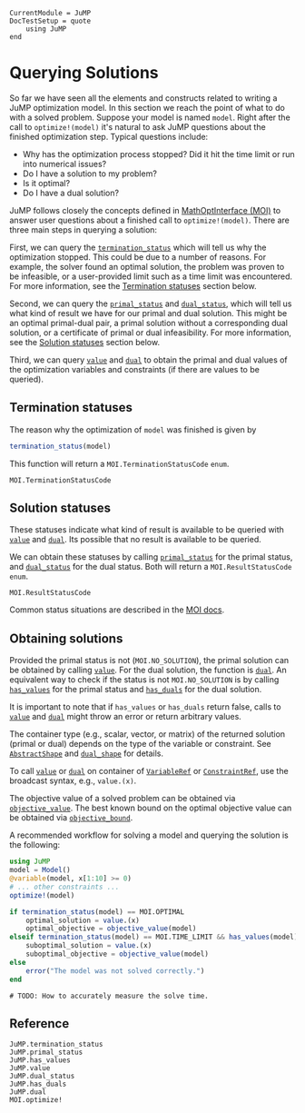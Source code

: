 ```@meta
CurrentModule = JuMP
DocTestSetup = quote
    using JuMP
end
```

# Querying Solutions

So far we have seen all the elements and constructs related to writing a JuMP
optimization model. In this section we reach the point of what to do with a
solved problem. Suppose your model is named `model`. Right after the call to
`optimize!(model)` it's natural to ask JuMP questions about the finished
optimization step. Typical questions include:
 - Why has the optimization process stopped? Did it hit the time limit or run
   into numerical issues?
 - Do I have a solution to my problem?
 - Is it optimal?
 - Do I have a dual solution?

JuMP follows closely the concepts defined in [MathOptInterface (MOI)](https://github.com/JuliaOpt/MathOptInterface.jl)
to answer user questions about a finished call to `optimize!(model)`. There
are three main steps in querying a solution:

First, we can query the [`termination_status`](@ref) which will tell us why the
optimization stopped. This could be due to a number of reasons. For example, the
solver found an optimal solution, the problem was proven to be infeasible, or a
user-provided limit such as a time limit was encountered. For more information,
see the [Termination statuses](@ref) section below.

Second, we can query the [`primal_status`](@ref) and [`dual_status`](@ref),
which will tell us what kind of result we have for our primal and dual
solution. This might be an optimal primal-dual pair, a primal solution without a
corresponding dual solution, or a certificate of primal or dual infeasibility.
For more information, see the [Solution statuses](@ref) section below.

Third, we can query [`value`](@ref) and [`dual`](@ref) to obtain the
primal and dual values of the optimization variables and constraints (if there
are values to be queried).

## Termination statuses

The reason why the optimization of `model` was finished is given by
```julia
termination_status(model)
```

This function will return a `MOI.TerminationStatusCode` `enum`.

```@docs
MOI.TerminationStatusCode
```

## Solution statuses

These statuses indicate what kind of result is available to be queried
with [`value`](@ref) and [`dual`](@ref). Its possible that no result
is available to be queried.

We can obtain these statuses by calling [`primal_status`](@ref) for the
primal status, and [`dual_status`](@ref) for the dual status. Both will
return a `MOI.ResultStatusCode` `enum`.

```@docs
MOI.ResultStatusCode
```

Common status situations are described in the
[MOI docs](http://www.juliaopt.org/MathOptInterface.jl/v0.8/apimanual/#Common-status-situations-1).

## Obtaining solutions

Provided the primal status is not (`MOI.NO_SOLUTION`), the primal solution can
be obtained by calling [`value`](@ref). For the dual solution, the function
is [`dual`](@ref). An equivalent way to check if the status is not
`MOI.NO_SOLUTION` is by calling [`has_values`](@ref) for the primal status and
[`has_duals`](@ref) for the dual solution.

It is important to note that if `has_values` or `has_duals` return false,
calls to [`value`](@ref) and [`dual`](@ref) might throw an error or return
arbitrary values.

The container type (e.g., scalar, vector, or matrix) of the returned solution
(primal or dual) depends on the type of the variable or constraint. See
[`AbstractShape`](@ref) and [`dual_shape`](@ref) for details.

To call [`value`](@ref) or [`dual`](@ref) on container of
[`VariableRef`](@ref) or [`ConstraintRef`](@ref), use the broadcast syntax,
e.g., `value.(x)`.

The objective value of a solved problem can be obtained via
[`objective_value`](@ref). The best known bound on the optimal objective
value can be obtained via [`objective_bound`](@ref).

A recommended workflow for solving a model and querying the solution is the
following:
```julia
using JuMP
model = Model()
@variable(model, x[1:10] >= 0)
# ... other constraints ...
optimize!(model)

if termination_status(model) == MOI.OPTIMAL
    optimal_solution = value.(x)
    optimal_objective = objective_value(model)
elseif termination_status(model) == MOI.TIME_LIMIT && has_values(model)
    suboptimal_solution = value.(x)
    suboptimal_objective = objective_value(model)
else
    error("The model was not solved correctly.")
end
```

```@meta
# TODO: How to accurately measure the solve time.
```

## Reference

```@docs
JuMP.termination_status
JuMP.primal_status
JuMP.has_values
JuMP.value
JuMP.dual_status
JuMP.has_duals
JuMP.dual
MOI.optimize!
```
